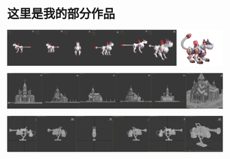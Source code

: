 # 这里是我的部分作品

![机械狗](./images/dog_thum.jpeg) 

![城堡](./images/castle_thum.jpeg) 

![机关枪](./images/gun_thum.jpeg) 